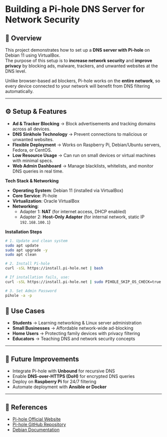 # Building a Pi-hole DNS Server for Network Security

## 📌 Overview
This project demonstrates how to set up a **DNS server with Pi-hole** on Debian 11 using VirtualBox.  
The purpose of this setup is to **increase network security** and **improve privacy** by blocking ads, malware, trackers, and unwanted websites at the DNS level.  

Unlike browser-based ad blockers, Pi-hole works on the **entire network**, so every device connected to your network will benefit from DNS filtering automatically.  

---

## ⚙️ Setup & Features
- **Ad & Tracker Blocking** → Block advertisements and tracking domains across all devices.  
- **DNS Sinkhole Technology** → Prevent connections to malicious or unwanted websites.  
- **Flexible Deployment** → Works on Raspberry Pi, Debian/Ubuntu servers, Fedora, or CentOS.  
- **Low Resource Usage** → Can run on small devices or virtual machines with minimal specs.  
- **Web Admin Dashboard** → Manage blacklists, whitelists, and monitor DNS queries in real time.  

**Tech Stack & Networking**
- **Operating System**: Debian 11 (installed via VirtualBox)  
- **Core Service**: Pi-hole  
- **Virtualization**: Oracle VirtualBox  
- **Networking**:
  - Adapter 1: **NAT** (for internet access, DHCP enabled)  
  - Adapter 2: **Host-Only Adapter** (for internal network, static IP `192.168.100.1`)  

**Installation Steps**
```bash
# 1. Update and clean system
sudo apt update
sudo apt upgrade -y
sudo apt clean

# 2. Install Pi-hole
curl -sSL https://install.pi-hole.net | bash

# If installation fails, use:
curl -sSL https://install.pi-hole.net | sudo PIHOLE_SKIP_OS_CHECK=true bash

# 3. Set Admin Password
pihole -a -p
```
## 🎯 Use Cases
- **Students** → Learning networking & Linux server administration  
- **Small Businesses** → Affordable network-wide ad-blocking  
- **Home Users** → Protecting family devices with privacy filtering  
- **Educators** → Teaching DNS and network security concepts  

---

## 🔮 Future Improvements
- Integrate Pi-hole with **Unbound** for recursive DNS  
- Enable **DNS-over-HTTPS (DoH)** for encrypted DNS queries  
- Deploy on **Raspberry Pi** for 24/7 filtering  
- Automate deployment with **Ansible or Docker**  

---

## 📎 References
- [Pi-hole Official Website](https://pi-hole.net/)  
- [Pi-hole GitHub Repository](https://github.com/pi-hole/pi-hole)  
- [Debian Documentation](https://www.debian.org/doc/)  

